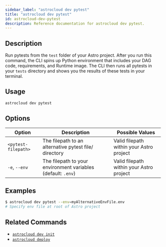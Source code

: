```yaml
---
sidebar_label: "astrocloud dev pytest"
title: "astrocloud dev pytest"
id: astrocloud-dev-pytest
description: Reference documentation for astrocloud dev pytest.
---
```


## Description

Run pytests from the `test` folder of your Astro project. After you run this command, the CLI spins up Python environment that includes your DAG code, requirements, and Runtime image. The CLI then runs all pytests in your `tests` directory and shows you the results of these tests in your terminal.

## Usage

```sh
astrocloud dev pytest
```

## Options

| Option              | Description                                                                                                       | Possible Values                          |
| ------------------- | ----------------------------------------------------------------------------------------------------------------- | ---------------------------------------- |
| `<pytest-filepath>` | The filepath to an alternative pytest file/ directory | Valid filepath within your Astro project |
| `-e`, `--env` | The filepath to your environment variables (default: `.env`) | Valid filepath within your Astro project |

## Examples

```sh
$ astrocloud dev pytest --env=myAlternativeEnvFile.env
# Specify env file at root of Astro project
```

## Related Commands

- [`astrocloud dev init`](cli-reference/astrocloud-dev-init.md)
- [`astrocloud deploy`](cli-reference/astrocloud-deploy.md)
